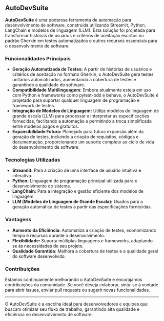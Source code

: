 ## AutoDevSuite

**AutoDevSuite** é uma poderosa ferramenta de automação para desenvolvimento de software, construída utilizando Streamlit, Python, LangChain e modelos de linguagem (LLM). Esta solução foi projetada para transformar histórias de usuários e critérios de aceitação escritos no padrão Gherkin em testes automatizados e outros recursos essenciais para o desenvolvimento de software.

### Funcionalidades Principais

- **Geração Automatizada de Testes:** A partir de histórias de usuários e critérios de aceitação no formato Gherkin, o AutoDevSuite gera testes unitários automatizados, aumentando a cobertura de testes e garantindo a qualidade do software.
- **Compatibilidade Multilinguagem:** Embora atualmente esteja em uso com Python e frameworks como pytest-bdd e behave, o AutoDevSuite é projetado para suportar qualquer linguagem de programação e framework de testes.
- **Integração de Modelos de Linguagem:** Utiliza modelos de linguagem de grande escala (LLM) para processar e interpretar as especificações fornecidas, facilitando a automação e permitindo a troca simplificada entre modelos pagos e gratuitos.
- **Expansibilidade Futura:** Planejado para futura expansão além da geração de testes, incluindo a criação de requisitos, códigos e documentação, proporcionando um suporte completo ao ciclo de vida do desenvolvimento de software.

### Tecnologias Utilizadas

- **Streamlit:** Para a criação de uma interface de usuário intuitiva e interativa.
- **Python:** Linguagem de programação principal utilizada para o desenvolvimento do sistema.
- **LangChain:** Para a integração e gestão eficiente dos modelos de linguagem.
- **LLM (Modelos de Linguagem de Grande Escala):** Usados para a geração automática de testes a partir das especificações fornecidas.

### Vantagens

- **Aumento da Eficiência:** Automatiza a criação de testes, economizando tempo e recursos durante o desenvolvimento.
- **Flexibilidade:** Suporta múltiplas linguagens e frameworks, adaptando-se às necessidades do seu projeto.
- **Qualidade Garantida:** Melhora a cobertura de testes e a qualidade geral do software desenvolvido.

### Contribuições

Estamos continuamente melhorando o AutoDevSuite e encorajamos contribuições da comunidade. Se você deseja colaborar, sinta-se à vontade para abrir issues, enviar pull requests ou sugerir novas funcionalidades.

---

O AutoDevSuite é a escolha ideal para desenvolvedores e equipes que buscam otimizar seu fluxo de trabalho, garantindo alta qualidade e eficiência no desenvolvimento de software.
